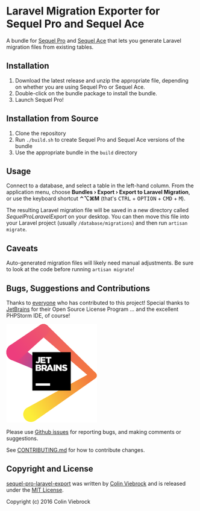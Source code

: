 # Laravel Migration Exporter for Sequel Pro and Sequel Ace

A bundle for [Sequel Pro](https://www.sequelpro.com/) and
[Sequel Ace](https://sequel-ace.com/) that lets you generate 
Laravel migration files from existing tables.


## Installation

1. Download the latest release and unzip the appropriate file,
   depending on whether you are using Sequel Pro or Sequel Ace.
2. Double-click on the bundle package to install the bundle.
3. Launch Sequel Pro!


## Installation from Source

1. Clone the repository
2. Run `./build.sh` to create Sequel Pro and Sequel Ace versions of the bundle
3. Use the appropriate bundle in the `build` directory


## Usage

Connect to a database, and select a table in the left-hand column.  From the application menu, choose 
**Bundles › Export › Export to Laravel Migration**, or use the keyboard shortcut **⌃⌥⌘M** (that's 
<kbd>CTRL</kbd> + <kbd>OPTION</kbd> + <kbd>CMD</kbd> + <kbd>M</kbd>).

The resulting Laravel migration file will be saved in a new directory called _SequelProLaravelExport_ on your desktop.
You can then move this file into your Laravel project (usually `/database/migrations`) and then run `artisan migrate`.


## Caveats

Auto-generated migration files will likely need manual adjustments.  Be sure to look at the code before
running `artisan migrate`!


## Bugs, Suggestions and Contributions

Thanks to [everyone](https://github.com/cviebrock/sequel-pro-laravel-export/graphs/contributors)
who has contributed to this project!  Special thanks to 
[JetBrains](https://www.jetbrains.com/?from=cviebrock/eloquent-sluggable) for their 
Open Source License Program ... and the excellent PHPStorm IDE, of course!

[![JetBrains](./.github/jetbrains.svg)](https://www.jetbrains.com/?from=cviebrock/sequel-pro-laravel-export)

Please use [Github issues](https://github.com/cviebrock/sequel-pro-laravel-export/issues) for reporting bugs, 
and making comments or suggestions.

See [CONTRIBUTING.md](CONTRIBUTING.md) for how to contribute changes.

## Copyright and License

[sequel-pro-laravel-export](https://github.com/cviebrock/sequel-pro-laravel-export)
was written by [Colin Viebrock](http://viebrock.ca) and is released under the 
[MIT License](LICENSE.md).

Copyright (c) 2016 Colin Viebrock
